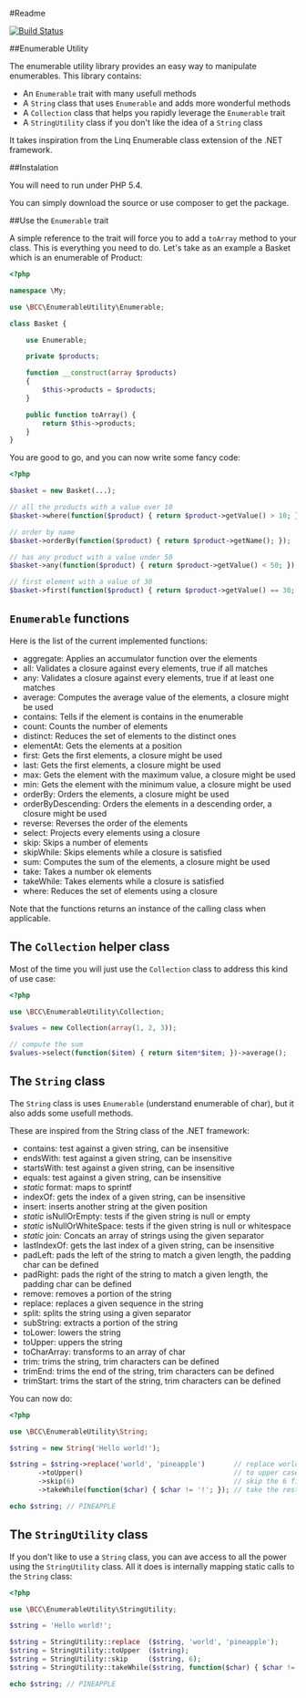#Readme

[![Build Status](https://secure.travis-ci.org/michelsalib/BCCEnumerationUtility.png?branch=master)](http://travis-ci.org/michelsalib/BCCEnumerationUtility)

##Enumerable Utility

The enumerable utility library provides an easy way to manipulate enumerables. This library contains:

- An `Enumerable` trait with many usefull methods
- A `String` class that uses `Enumerable` and adds more wonderful methods
- A `Collection` class that helps you rapidly leverage the `Enumerable` trait
- A `StringUtility` class if you don't like the idea of a `String` class

It takes inspiration from the Linq Enumerable class extension of the .NET framework.

##Instalation

You will need to run under PHP 5.4.

You can simply download the source or use composer to get the package.

##Use the `Enumerable` trait

A simple reference to the trait will force you to add a `toArray` method to your class. This is everything you need to do. Let's take as an example a Basket which is an enumerable of Product:

``` php
<?php

namespace \My;

use \BCC\EnumerableUtility\Enumerable;

class Basket {

    use Enumerable;

    private $products;

    function __construct(array $products)
    {
        $this->products = $products;
    }

    public function toArray() {
        return $this->products;
    }
}

```

You are good to go, and you can now write some fancy code:

``` php
<?php

$basket = new Basket(...);

// all the products with a value over 10
$basket->where(function($product) { return $product->getValue() > 10; });

// order by name
$basket->orderBy(function($product) { return $product->getName(); });

// has any product with a value under 50
$basket->any(function($product) { return $product->getValue() < 50; });

// first element with a value of 30
$basket->first(function($product) { return $product->getValue() == 30; });

```

## `Enumerable` functions

Here is the list of the current implemented functions:

- aggregate: Applies an accumulator function over the elements
- all: Validates a closure against every elements, true if all matches
- any: Validates a closure against every elements, true if at least one matches
- average: Computes the average value of the elements, a closure might be used
- contains: Tells if the element is contains in the enumerable
- count: Counts the number of elements
- distinct: Reduces the set of elements to the distinct ones
- elementAt: Gets the elements at a position
- first: Gets the first elements, a closure might be used
- last: Gets the first elements, a closure might be used
- max: Gets the element with the maximum value, a closure might be used
- min: Gets the element with the minimum value, a closure might be used
- orderBy: Orders the elements, a closure might be used
- orderByDescending: Orders the elements in a descending order, a closure might be used
- reverse: Reverses the order of the elements
- select: Projects every elements using a closure
- skip: Skips a number of elements
- skipWhile: Skips elements while a closure is satisfied
- sum: Computes the sum of the elements, a closure might be used
- take: Takes a number ok elements
- takeWhile: Takes elements while a closure is satisfied
- where: Reduces the set of elements using a closure

Note that the functions returns an instance of the calling class when applicable.

## The `Collection` helper class

Most of the time you will just use the `Collection` class to address this kind of use case:

``` php
<?php

use \BCC\EnumerableUtility\Collection;

$values = new Collection(array(1, 2, 3));

// compute the sum
$values->select(function($item) { return $item*$item; })->average();

```

## The `String` class

The `String` class is uses `Enumerable` (understand enumerable of char), but it also adds some usefull methods.

These are inspired from the String class of the .NET framework:

- contains: test against a given string, can be insensitive
- endsWith: test against a given string, can be insensitive
- startsWith: test against a given string, can be insensitive
- equals: test against a given string, can be insensitive
- *static* format: maps to sprintf
- indexOf: gets the index of a given string, can be insensitive
- insert: inserts another string at the given position
- *static* isNullOrEmpty: tests if the given string is null or empty
- *static* isNullOrWhiteSpace: tests if the given string is null or whitespace
- *static* join: Concats an array of strings using the given separator
- lastIndexOf: gets the last index of a given string, can be insensitive
- padLeft: pads the left of the string to match a given length, the padding char can be defined
- padRight: pads the right of the string to match a given length, the padding char can be defined
- remove: removes a portion of the string
- replace: replaces a given sequence in the string
- split: splits the string using a given separator
- subString: extracts a portion of the string
- toLower: lowers the string
- toUpper: uppers the string
- toCharArray: transforms to an array of char
- trim: trims the string, trim characters can be defined
- trimEnd: trims the end of the string, trim characters can be defined
- trimStart: trims the start of the string, trim characters can be defined

You can now do:

``` php
<?php

use \BCC\EnumerableUtility\String;

$string = new String('Hello world!');

$string = $string->replace('world', 'pineapple')       // replace world by pineapple
       ->toUpper()                                     // to upper case
       ->skip(6)                                       // skip the 6 first letters
       ->takeWhile(function($char) { $char != '!'; }); // take the rest while the char is different from '!'

echo $string; // PINEAPPLE

```

## The `StringUtility` class

If you don't like to use a `String` class, you can ave access to all the power using the `StringUtility` class.
All it does is internally mapping static calls to the `String` class:

``` php
<?php

use \BCC\EnumerableUtility\StringUtility;

$string = 'Hello world!';

$string = StringUtility::replace  ($string, 'world', 'pineapple');              // replace world by pineapple
$string = StringUtility::toUpper  ($string);                                    // to upper case
$string = StringUtility::skip     ($string, 6);                                 // skip the 6 first letters
$string = StringUtility::takeWhile($string, function($char) { $char != '!'; }); // take the rest while the char is different from '!'

echo $string; // PINEAPPLE

```
